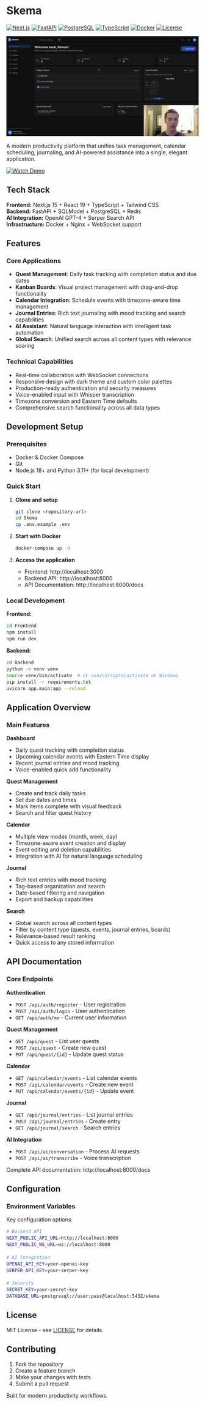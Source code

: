 # Skema

[![Next.js](https://img.shields.io/badge/Next.js-15.2.0-black?logo=next.js)](https://nextjs.org/)
[![FastAPI](https://img.shields.io/badge/FastAPI-0.100+-green?logo=fastapi)](https://fastapi.tiangolo.com/)
[![PostgreSQL](https://img.shields.io/badge/PostgreSQL-15-blue?logo=postgresql)](https://postgresql.org/)
[![TypeScript](https://img.shields.io/badge/TypeScript-5.0+-blue?logo=typescript)](https://typescriptlang.org/)
[![Docker](https://img.shields.io/badge/Docker-Ready-blue?logo=docker)](https://docker.com/)
[![License](https://img.shields.io/badge/License-MIT-yellow.svg)](https://opensource.org/licenses/MIT)

![Skema Screenshot](images/skema-hero.png)

A modern productivity platform that unifies task management, calendar scheduling, journaling, and AI-powered assistance into a single, elegant application.

[![Watch Demo](https://img.shields.io/badge/Watch%20Demo-YouTube-red?logo=youtube)](https://www.youtube.com/watch?v=WxA-utyliIw&t=316s)

## Tech Stack

**Frontend:** Next.js 15 + React 19 + TypeScript + Tailwind CSS  
**Backend:** FastAPI + SQLModel + PostgreSQL + Redis  
**AI Integration:** OpenAI GPT-4 + Serper Search API  
**Infrastructure:** Docker + Nginx + WebSocket support

## Features

### Core Applications
- **Quest Management**: Daily task tracking with completion status and due dates
- **Kanban Boards**: Visual project management with drag-and-drop functionality
- **Calendar Integration**: Schedule events with timezone-aware time management
- **Journal Entries**: Rich text journaling with mood tracking and search capabilities
- **AI Assistant**: Natural language interaction with intelligent task automation
- **Global Search**: Unified search across all content types with relevance scoring

### Technical Capabilities
- Real-time collaboration with WebSocket connections
- Responsive design with dark theme and custom color palettes
- Production-ready authentication and security measures
- Voice-enabled input with Whisper transcription
- Timezone conversion and Eastern Time defaults
- Comprehensive search functionality across all data types

## Development Setup

### Prerequisites
- Docker & Docker Compose
- Git
- Node.js 18+ and Python 3.11+ (for local development)

### Quick Start

1. **Clone and setup**
   ```bash
   git clone <repository-url>
   cd Skema
   cp .env.example .env
   ```

2. **Start with Docker**
   ```bash
   docker-compose up -d
   ```

3. **Access the application**
   - Frontend: http://localhost:3000
   - Backend API: http://localhost:8000
   - API Documentation: http://localhost:8000/docs

### Local Development

**Frontend:**
```bash
cd Frontend
npm install
npm run dev
```

**Backend:**
```bash
cd Backend
python -m venv venv
source venv/bin/activate  # or venv\Scripts\activate on Windows
pip install -r requirements.txt
uvicorn app.main:app --reload
```

## Application Overview

### Main Features

**Dashboard**
- Daily quest tracking with completion status
- Upcoming calendar events with Eastern Time display
- Recent journal entries and mood tracking
- Voice-enabled quick add functionality

**Quest Management**
- Create and track daily tasks
- Set due dates and times
- Mark items complete with visual feedback
- Search and filter quest history

**Calendar**
- Multiple view modes (month, week, day)
- Timezone-aware event creation and display
- Event editing and deletion capabilities
- Integration with AI for natural language scheduling

**Journal**
- Rich text entries with mood tracking
- Tag-based organization and search
- Date-based filtering and navigation
- Export and backup capabilities

**Search**
- Global search across all content types
- Filter by content type (quests, events, journal entries, boards)
- Relevance-based result ranking
- Quick access to any stored information

## API Documentation

### Core Endpoints

**Authentication**
- `POST /api/auth/register` - User registration
- `POST /api/auth/login` - User authentication
- `GET /api/auth/me` - Current user information

**Quest Management**
- `GET /api/quest` - List user quests
- `POST /api/quest` - Create new quest
- `PUT /api/quest/{id}` - Update quest status

**Calendar**
- `GET /api/calendar/events` - List calendar events
- `POST /api/calendar/events` - Create new event
- `PUT /api/calendar/events/{id}` - Update event

**Journal**
- `GET /api/journal/entries` - List journal entries
- `POST /api/journal/entries` - Create entry
- `GET /api/journal/search` - Search entries

**AI Integration**
- `POST /api/ai/conversation` - Process AI requests
- `POST /api/ai/transcribe` - Voice transcription

Complete API documentation: http://localhost:8000/docs

## Configuration

### Environment Variables

Key configuration options:

```bash
# Backend API
NEXT_PUBLIC_API_URL=http://localhost:8000
NEXT_PUBLIC_WS_URL=ws://localhost:8000

# AI Integration
OPENAI_API_KEY=your-openai-key
SERPER_API_KEY=your-serper-key

# Security
SECRET_KEY=your-secret-key
DATABASE_URL=postgresql://user:pass@localhost:5432/skema
```

## License

MIT License - see [LICENSE](LICENSE) for details.

## Contributing

1. Fork the repository
2. Create a feature branch
3. Make your changes with tests
4. Submit a pull request

Built for modern productivity workflows.